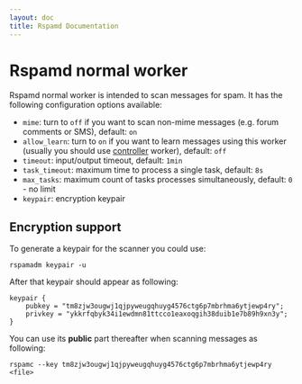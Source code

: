 ```yaml
---
layout: doc
title: Rspamd Documentation
---
```

# Rspamd normal worker

Rspamd normal worker is intended to scan messages for spam. It has the following configuration options available:

* `mime`: turn to `off` if you want to scan non-mime messages (e.g. forum comments or SMS), default: `on`
* `allow_learn`: turn to `on` if you want to learn messages using this worker (usually you should use [controller](controller.html) worker), default: `off`
* `timeout`: input/output timeout, default: `1min`
* `task_timeout`: maximum time to process a single task, default: `8s`
* `max_tasks`: maximum count of tasks processes simultaneously, default: `0` - no limit
* `keypair`: encryption keypair

## Encryption support

To generate a keypair for the scanner you could use:

    rspamadm keypair -u

After that keypair should appear as following:

~~~ucl
keypair {
    pubkey = "tm8zjw3ougwj1qjpyweugqhuyg4576ctg6p7mbrhma6ytjewp4ry";
    privkey = "ykkrfqbyk34i1ewdmn81ttcco1eaxoqgih38duib1e7b89h9xn3y";
}
~~~

You can use its **public** part thereafter when scanning messages as following:

    rspamc --key tm8zjw3ougwj1qjpyweugqhuyg4576ctg6p7mbrhma6ytjewp4ry <file>
